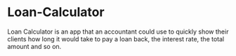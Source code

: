 # Loan-Calculator
Loan Calculator is an app that an accountant could use to quickly show their clients how long it would take to pay a loan back, the interest rate, the total amount and so on.
